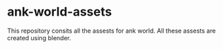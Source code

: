 # ank-world-assets
This repository consits all the assests for ank world. All these assests are created using blender.

